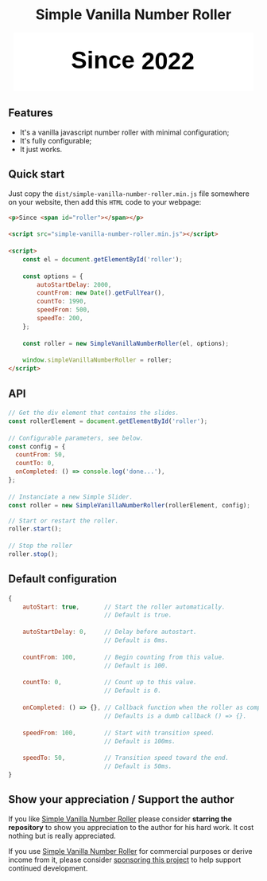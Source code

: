 <h1 align="center">
    Simple Vanilla Number Roller
</h1>

<p align="center">
    <img src="simple-vanilla-number-roller.gif" alt="Simple Vanilla Number Roller">
</p>

## Features

- It's a vanilla javascript number roller with minimal configuration;
- It's fully configurable;
- It just works.

## Quick start

Just copy the `dist/simple-vanilla-number-roller.min.js` file somewhere on your website, then add this `HTML` code to your webpage:

```html
<p>Since <span id="roller"></span></p>

<script src="simple-vanilla-number-roller.min.js"></script>

<script>
    const el = document.getElementById('roller');

    const options = {
        autoStartDelay: 2000,
        countFrom: new Date().getFullYear(),
        countTo: 1990,
        speedFrom: 500,
        speedTo: 200,
    };

    const roller = new SimpleVanillaNumberRoller(el, options);

    window.simpleVanillaNumberRoller = roller;
</script>
```

## API

```javascript
// Get the div element that contains the slides.
const rollerElement = document.getElementById('roller');

// Configurable parameters, see below.
const config = {
  countFrom: 50,
  countTo: 0,
  onCompleted: () => console.log('done...'),
};

// Instanciate a new Simple Slider.
const roller = new SimpleVanillaNumberRoller(rollerElement, config);
```

```javascript
// Start or restart the roller.
roller.start();

// Stop the roller
roller.stop();
```

## Default configuration

```javascript
{
    autoStart: true,       // Start the roller automatically.
                           // Default is true.

    autoStartDelay: 0,     // Delay before autostart.
                           // Default is 0ms.

    countFrom: 100,        // Begin counting from this value.
                           // Default is 100.

    countTo: 0,            // Count up to this value.
                           // Default is 0.

    onCompleted: () => {}, // Callback function when the roller as completed.
                           // Defaults is a dumb callback () => {}.

    speedFrom: 100,        // Start with transition speed.
                           // Default is 100ms.

    speedTo: 50,           // Transition speed toward the end.
                           // Default is 50ms.
}
```

## Show your appreciation / Support the author

If you like [Simple Vanilla Number Roller](https://github.com/chuot/simple-vanilla-number-roller) please consider **starring the repository** to show you appreciation to the author for his hard work. It cost nothing but is really appreciated.

If you use [Simple Vanilla Number Roller](https://github.com/chuot/simple-vanilla-number-roller) for commercial purposes or derive income from it, please consider [sponsoring this project](https://github.com/sponsors/chuot) to help support continued development.
